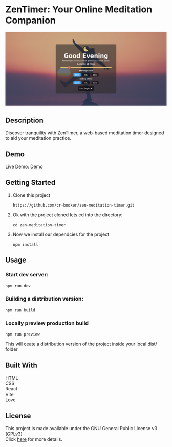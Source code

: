 # ZenTimer: Your Online Meditation Companion

![Screenshot](screenshots/screenshot-1.png)

## Description 
Discover tranquility with ZenTimer, a web-based meditation timer designed to aid your meditation practice.

## Demo 
Live Demo: [Demo](https://github.com/cr-booker/zen-meditation-timer)

## Getting Started 
1. Clone this project  
   ```
   https://github.com/cr-booker/zen-meditation-timer.git
   ```

1. Ok with the project cloned lets cd into the directory:  
   ```
   cd zen-meditation-timer
   ```

1. Now we install our dependcies for the project
   ```
   npm install
   ```
## Usage 
### Start dev server: 
   ```
   npm run dev
   ```
### Building a distribution version:   
   ```
   npm run build
   ```
### Locally preview production build 
   ```
   npm run preview
   ```
   This will ceate a distribution version of the project inside your local dist/ folder

## Built With 
HTML  
CSS  
React  
Vite  
Love

## License
This project is made available under the GNU General Public License v3 (GPLv3)  
Click [here](https://github.com/cr-booker/zen-meditation-timer/blob/main/LICENSE) for more details.
